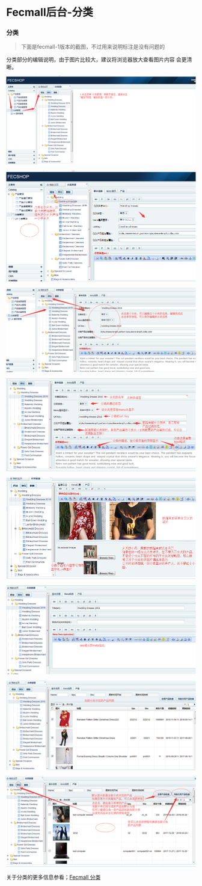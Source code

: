 Fecmall后台-分类
================



### 分类

> 下面是fecmall-1版本的截图，不过用来说明标注是没有问题的

分类部分的编辑说明，由于图片比较大，建议将浏览器放大查看图片内容
会更清晰。

![xxx](images/za3.png)


![xxx](images/za5.png)

![xxx](images/za6.png)

![xxx](images/za8.png)

![xxx](images/za9.png)

![xxx](images/za10.png)

![xxx](images/za11.png)


![xxx](images/za13.png)



关于分类的更多信息参看；[Fecmall 分类](fecshop_category.md)
































